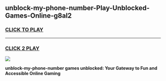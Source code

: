 
## unblock-my-phone-number-Play-Unblocked-Games-Online-g8al2
<h3>
<a href="https://premium76.site?title=unblock-my-phone-number&ref=25A">CLICK TO PLAY</a></h3>
<hr>

<h3>
<a href="https://premium76.site?title=unblock-my-phone-number&ref=25A">CLICK 2 PLAY</a>
  
</h3>

<a href="https://premium76.site?title=unblock-my-phone-number&ref=25A"><img src="https://clearcache.store/games.png"></a>


**unblock-my-phone-number games unblocked: Your Gateway to Fun and Accessible Online Gaming**
